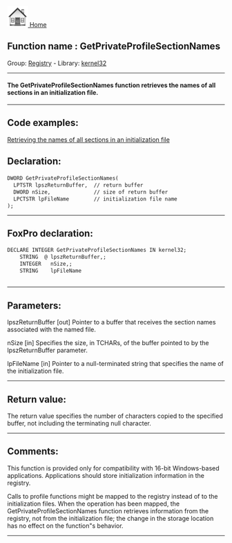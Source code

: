 [<img src="../../images/home.png"> Home ](https://github.com/VFPX/Win32API)  

## Function name : GetPrivateProfileSectionNames
Group: [Registry](../../functions_group.md#Registry)  -  Library: [kernel32](../../Libraries.md#kernel32)  
***  


#### The GetPrivateProfileSectionNames function retrieves the names of all sections in an initialization file.
***  


## Code examples:
[Retrieving the names of all sections in an initialization file](../../samples/sample_252.md)  

## Declaration:
```foxpro  
DWORD GetPrivateProfileSectionNames(
  LPTSTR lpszReturnBuffer,  // return buffer
  DWORD nSize,              // size of return buffer
  LPCTSTR lpFileName        // initialization file name
);  
```  
***  


## FoxPro declaration:
```foxpro  
DECLARE INTEGER GetPrivateProfileSectionNames IN kernel32;
	STRING  @ lpszReturnBuffer,;
	INTEGER   nSize,;
	STRING    lpFileName
  
```  
***  


## Parameters:
lpszReturnBuffer 
[out] Pointer to a buffer that receives the section names associated with the named file. 

nSize 
[in] Specifies the size, in TCHARs, of the buffer pointed to by the lpszReturnBuffer parameter. 

lpFileName 
[in] Pointer to a null-terminated string that specifies the name of the initialization file.   
***  


## Return value:
The return value specifies the number of characters copied to the specified buffer, not including the terminating null character.   
***  


## Comments:
This function is provided only for compatibility with 16-bit Windows-based applications. Applications should store initialization information in the registry.   
  
Calls to profile functions might be mapped to the registry instead of to the initialization files. When the operation has been mapped, the GetPrivateProfileSectionNames function retrieves information from the registry, not from the initialization file; the change in the storage location has no effect on the function"s behavior.   
  
***  

